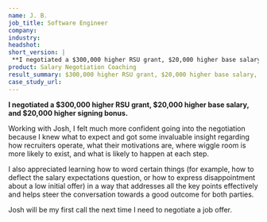 ```yaml
---
name: J. B.
job_title: Software Engineer
company: 
industry: 
headshot: 
short_version: |
 **I negotiated a $300,000 higher RSU grant, $20,000 higher base salary, and $20,000 higher signing bonus.**
product: Salary Negotiation Coaching
result_summary: $300,000 higher RSU grant, $20,000 higher base salary, and $20,000 higher signing bonus.
case_study_url: 
---
```


**I negotiated a $300,000 higher RSU grant, $20,000 higher base salary, and $20,000 higher signing bonus.**

Working with Josh, I felt much more confident going into the negotiation because I knew what to expect and got some invaluable insight regarding how recruiters operate, what their motivations are, where wiggle room is more likely to exist, and what is likely to happen at each step.

I also appreciated learning how to word certain things (for example, how to deflect the salary expectations question, or how to express disappointment about a low initial offer) in a way that addresses all the key points effectively and helps steer the conversation towards a good outcome for both parties.

Josh will be my first call the next time I need to negotiate a job offer.